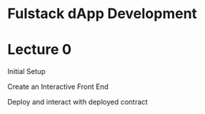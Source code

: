 # Fulstack dApp Development

# Lecture 0

Initial Setup

Create an Interactive Front End

Deploy and interact with deployed contract

